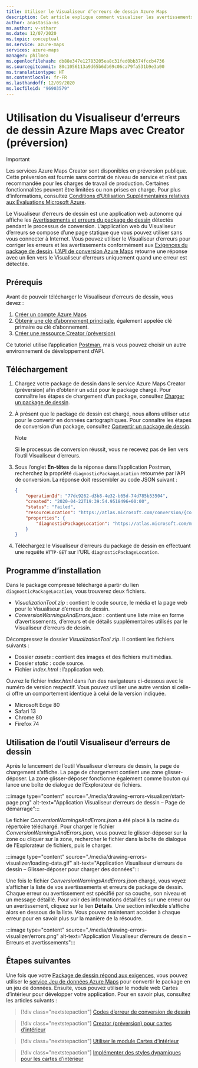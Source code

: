 ```yaml
---
title: Utiliser le Visualiseur d’erreurs de dessin Azure Maps
description: Cet article explique comment visualiser les avertissements et les erreurs retournés par l’API de conversion Creator (préversion).
author: anastasia-ms
ms.author: v-stharr
ms.date: 12/07/2020
ms.topic: conceptual
ms.service: azure-maps
services: azure-maps
manager: philmea
ms.openlocfilehash: db88e347e12783205ea8c31fed0bb374fccb4736
ms.sourcegitcommit: 80c1056113a9d65b6db69c06ca79fa531b9e3a00
ms.translationtype: HT
ms.contentlocale: fr-FR
ms.lasthandoff: 12/09/2020
ms.locfileid: "96903579"
---
```

# <a name="using-the-azure-maps-drawing-error-visualizer-with-creator-preview"></a>Utilisation du Visualiseur d’erreurs de dessin Azure Maps avec Creator (préversion)

> [!IMPORTANT]
> Les services Azure Maps Creator sont disponibles en préversion publique.
> Cette préversion est fournie sans contrat de niveau de service et n’est pas recommandée pour les charges de travail de production. Certaines fonctionnalités peuvent être limitées ou non prises en charge. Pour plus d’informations, consultez [Conditions d’Utilisation Supplémentaires relatives aux Évaluations Microsoft Azure](https://azure.microsoft.com/support/legal/preview-supplemental-terms/).


Le Visualiseur d’erreurs de dessin est une application web autonome qui affiche les [Avertissements et erreurs du package de dessin](drawing-conversion-error-codes.md) détectés pendant le processus de conversion. L’application web du Visualiseur d’erreurs se compose d’une page statique que vous pouvez utiliser sans vous connecter à Internet.  Vous pouvez utiliser le Visualiseur d’erreurs pour corriger les erreurs et les avertissements conformément aux [Exigences du package de dessin](drawing-requirements.md). L’[API de conversion Azure Maps](/rest/api/maps/conversion) retourne une réponse avec un lien vers le Visualiseur d’erreurs uniquement quand une erreur est détectée.

## <a name="prerequisites"></a>Prérequis

Avant de pouvoir télécharger le Visualiseur d’erreurs de dessin, vous devez :

1. [Créer un compte Azure Maps](quick-demo-map-app.md#create-an-azure-maps-account)
2. [Obtenir une clé d’abonnement principale](quick-demo-map-app.md#get-the-primary-key-for-your-account), également appelée clé primaire ou clé d’abonnement.
3. [Créer une ressource Creator (préversion)](how-to-manage-creator.md)

Ce tutoriel utilise l’application [Postman](https://www.postman.com/), mais vous pouvez choisir un autre environnement de développement d’API.

## <a name="download"></a>Téléchargement

1. Chargez votre package de dessin dans le service Azure Maps Creator (préversion) afin d’obtenir un `udid` pour le package chargé. Pour connaître les étapes de chargement d’un package, consultez [Charger un package de dessin](tutorial-creator-indoor-maps.md#upload-a-drawing-package).

2. À présent que le package de dessin est chargé, nous allons utiliser `udid` pour le convertir en données cartographiques. Pour connaître les étapes de conversion d’un package, consultez [Convertir un package de dessin](tutorial-creator-indoor-maps.md#convert-a-drawing-package).

    >[!NOTE]
    >Si le processus de conversion réussit, vous ne recevez pas de lien vers l’outil Visualiseur d’erreurs.

3. Sous l’onglet **En-têtes** de la réponse dans l’application Postman, recherchez la propriété `diagnosticPackageLocation` retournée par l’API de conversion. La réponse doit ressembler au code JSON suivant :

    ```json
    {
        "operationId": "77dc9262-d3b8-4e32-b65d-74d785b53504",
        "created": "2020-04-22T19:39:54.9518496+00:00",
        "status": "Failed",
        "resourceLocation": "https://atlas.microsoft.com/conversion/{conversionId}?api-version=1.0",
        "properties": {
            "diagnosticPackageLocation": "https://atlas.microsoft.com/mapData/ce61c3c1-faa8-75b7-349f-d863f6523748?api-version=1.0"
        }
    }
    ```

4. Téléchargez le Visualiseur d’erreurs du package de dessin en effectuant une requête `HTTP-GET` sur l’URL `diagnosticPackageLocation`.

## <a name="setup"></a>Programme d’installation

Dans le package compressé téléchargé à partir du lien `diagnosticPackageLocation`, vous trouverez deux fichiers.

* _VisualizationTool.zip_ : contient le code source, le média et la page web pour le Visualiseur d’erreurs de dessin.
* _ConversionWarningsAndErrors.json_ : contient une liste mise en forme d’avertissements, d’erreurs et de détails supplémentaires utilisés par le Visualiseur d’erreurs de dessin.

Décompressez le dossier _VisualizationTool.zip_. Il contient les fichiers suivants :

* Dossier _assets_ : contient des images et des fichiers multimédias.
* Dossier _static_ : code source.
* Fichier _index.html_ : l’application web.

Ouvrez le fichier _index.html_ dans l’un des navigateurs ci-dessous avec le numéro de version respectif. Vous pouvez utiliser une autre version si celle-ci offre un comportement identique à celui de la version indiquée.

* Microsoft Edge 80
* Safari 13
* Chrome 80
* Firefox 74

## <a name="using-the-drawing-error-visualizer-tool"></a>Utilisation de l’outil Visualiseur d’erreurs de dessin

Après le lancement de l’outil Visualiseur d’erreurs de dessin, la page de chargement s’affiche. La page de chargement contient une zone glisser-déposer. La zone glisser-déposer fonctionne également comme bouton qui lance une boîte de dialogue de l’Explorateur de fichiers.

:::image type="content" source="./media/drawing-errors-visualizer/start-page.png" alt-text="Application Visualiseur d’erreurs de dessin – Page de démarrage":::

Le fichier _ConversionWarningsAndErrors.json_ a été placé à la racine du répertoire téléchargé. Pour charger le fichier _ConversionWarningsAndErrors.json_, vous pouvez le glisser-déposer sur la zone ou cliquer sur la zone, rechercher le fichier dans la boîte de dialogue de l’Explorateur de fichiers, puis le charger.

:::image type="content" source="./media/drawing-errors-visualizer/loading-data.gif" alt-text="Application Visualiseur d’erreurs de dessin – Glisser-déposer pour charger des données":::

Une fois le fichier _ConversionWarningsAndErrors.json_ chargé, vous voyez s’afficher la liste de vos avertissements et erreurs de package de dessin. Chaque erreur ou avertissement est spécifié par sa couche, son niveau et un message détaillé. Pour voir des informations détaillées sur une erreur ou un avertissement, cliquez sur le lien **Détails**. Une section inflexible s’affiche alors en dessous de la liste. Vous pouvez maintenant accéder à chaque erreur pour en savoir plus sur la manière de la résoudre.

:::image type="content" source="./media/drawing-errors-visualizer/errors.png" alt-text="Application Visualiseur d’erreurs de dessin – Erreurs et avertissements":::

## <a name="next-steps"></a>Étapes suivantes

Une fois que votre [Package de dessin répond aux exigences](/rest/api/maps/conversion), vous pouvez utiliser le [service Jeu de données Azure Maps](drawing-requirements.md) pour convertir le package en un jeu de données. Ensuite, vous pouvez utiliser le module web Cartes d’intérieur pour développer votre application. Pour en savoir plus, consultez les articles suivants :

> [!div class="nextstepaction"]
> [Codes d’erreur de conversion de dessin](drawing-conversion-error-codes.md)

> [!div class="nextstepaction"]
> [Creator (préversion) pour cartes d’intérieur](creator-indoor-maps.md)

> [!div class="nextstepaction"]
> [Utiliser le module Cartes d’intérieur](how-to-use-indoor-module.md)

> [!div class="nextstepaction"]
> [Implémenter des styles dynamiques pour les cartes d’intérieur](indoor-map-dynamic-styling.md)